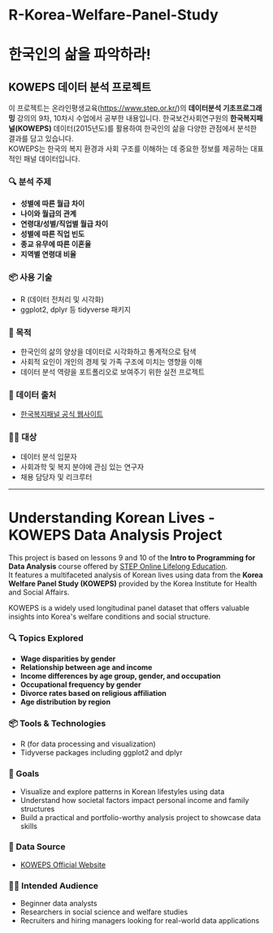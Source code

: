 # R-Korea-Welfare-Panel-Study

# 한국인의 삶을 파악하라! 
## KOWEPS 데이터 분석 프로젝트

이 프로젝트는 온라인평생교육(https://www.step.or.kr/)의 **데이터분석 기초프로그래밍** 강의의 9차, 10차시 수업에서 공부한 내용입니다. 
한국보건사회연구원의 **한국복지패널(KOWEPS)** 데이터(2015년도)를 활용하여 한국인의 삶을 다양한 관점에서 분석한 결과를 담고 있습니다.  
KOWEPS는 한국의 복지 환경과 사회 구조를 이해하는 데 중요한 정보를 제공하는 대표적인 패널 데이터입니다.

### 🔍 분석 주제
- **성별에 따른 월급 차이**
- **나이와 월급의 관계**
- **연령대/성별/직업별 월급 차이**  
- **성별에 따른 직업 빈도**  
- **종교 유무에 따른 이혼율**  
- **지역별 연령대 비율**

### 📦 사용 기술
- R (데이터 전처리 및 시각화)
- ggplot2, dplyr 등 tidyverse 패키지

### 🎯 목적
- 한국인의 삶의 양상을 데이터로 시각화하고 통계적으로 탐색
- 사회적 요인이 개인의 경제 및 가족 구조에 미치는 영향을 이해
- 데이터 분석 역량을 포트폴리오로 보여주기 위한 실전 프로젝트

### 📁 데이터 출처
- [한국복지패널 공식 웹사이트](https://www.koweps.re.kr:442/data/book/list.do)

### 👩‍💻 대상
- 데이터 분석 입문자
- 사회과학 및 복지 분야에 관심 있는 연구자
- 채용 담당자 및 리크루터

---------------------------

# Understanding Korean Lives - KOWEPS Data Analysis Project

This project is based on lessons 9 and 10 of the **Intro to Programming for Data Analysis** course offered by [STEP Online Lifelong Education](https://www.step.or.kr/).  
It features a multifaceted analysis of Korean lives using data from the **Korea Welfare Panel Study (KOWEPS)** provided by the Korea Institute for Health and Social Affairs.

KOWEPS is a widely used longitudinal panel dataset that offers valuable insights into Korea's welfare conditions and social structure.

### 🔍 Topics Explored
- **Wage disparities by gender**  
- **Relationship between age and income**  
- **Income differences by age group, gender, and occupation**  
- **Occupational frequency by gender**  
- **Divorce rates based on religious affiliation**  
- **Age distribution by region**

### 📦 Tools & Technologies
- R (for data processing and visualization)  
- Tidyverse packages including ggplot2 and dplyr

### 🎯 Goals
- Visualize and explore patterns in Korean lifestyles using data  
- Understand how societal factors impact personal income and family structures  
- Build a practical and portfolio-worthy analysis project to showcase data skills

### 📁 Data Source
- [KOWEPS Official Website](https://www.koweps.re.kr:442/data/book/list.do)

### 👩‍💻 Intended Audience
- Beginner data analysts  
- Researchers in social science and welfare studies  
- Recruiters and hiring managers looking for real-world data applications
